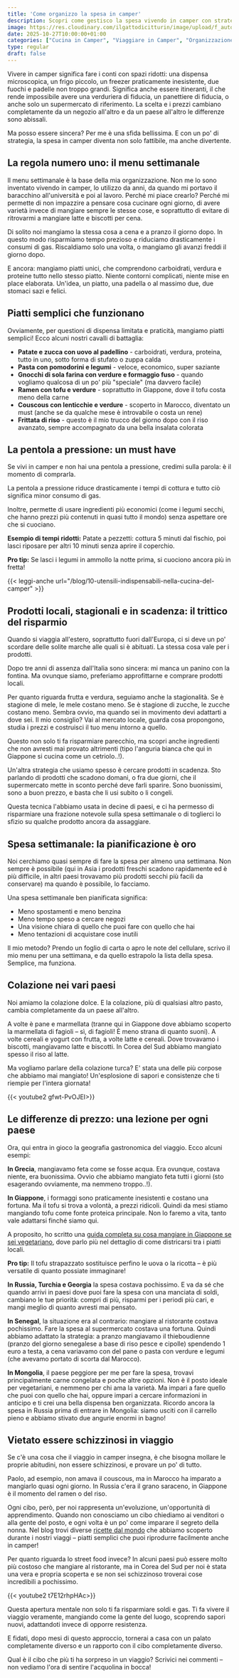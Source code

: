 ```yaml
---
title: 'Come organizzo la spesa in camper'
description: Scopri come gestisco la spesa vivendo in camper con strategie pratiche, menu settimanale, prodotti locali e risparmio gas. Dalla pentola a pressione ai prodotti in scadenza!
image: https://res.cloudinary.com/ilgattodicitturin/image/upload/f_auto,q_auto,w_800,dpr_auto/v1690377961/Articoli/Viaggio/cucina-attrezzi_gxutzz.jpg
date: 2025-10-27T10:00:00+01:00
categories: ["Cucina in Camper", "Viaggiare in Camper", "Organizzazione"]
type: regular
draft: false
---
```


Vivere in camper significa fare i conti con spazi ridotti: una dispensa microscopica, un frigo piccolo, un freezer praticamente inesistente, due fuochi e padelle non troppo grandi. Significa anche essere itineranti, il che rende impossibile avere una verduriera di fiducia, un panettiere di fiducia, o anche solo un supermercato di riferimento. La scelta e i prezzi cambiano completamente da un negozio all'altro e da un paese all'altro le differenze sono abissali.

Ma posso essere sincera? Per me è una sfida bellissima. E con un po' di strategia, la spesa in camper diventa non solo fattibile, ma anche divertente.

## La regola numero uno: il menu settimanale

Il menu settimanale è la base della mia organizzazione. Non me lo sono inventato vivendo in camper, lo utilizzo da anni, da quando mi portavo il baracchino all'università e poi al lavoro. Perché mi piace crearlo? Perché mi permette di non impazzire a pensare cosa cucinare ogni giorno, di avere varietà invece di mangiare sempre le stesse cose, e soprattutto di evitare di ritrovarmi a mangiare latte e biscotti per cena. 

Di solito noi mangiamo la stessa cosa a cena e a pranzo il giorno dopo. In questo modo risparmiamo tempo prezioso e riduciamo drasticamente i consumi di gas. Riscaldiamo solo una volta, o mangiamo gli avanzi freddi il giorno dopo.

E ancora: mangiamo piatti unici, che comprendono carboidrati, verdura e proteine tutto nello stesso piatto. Niente contorni complicati, niente mise en place elaborata. Un'idea, un piatto, una padella o al massimo due, due stomaci sazi e felici. 

## Piatti semplici che funzionano

Ovviamente, per questioni di dispensa limitata e praticità, mangiamo piatti semplici! Ecco alcuni nostri cavalli di battaglia:

- **Patate e zucca con uovo al padellino** - carboidrati, verdura, proteina, tutto in uno, sotto forma di stufato o zuppa calda
- **Pasta con pomodorini e legumi** - veloce, economico, super saziante
- **Gnocchi di sola farina con verdure e formaggio fuso** - quando vogliamo qualcosa di un po' più "speciale" (ma davvero facile)
- **Ramen con tofu e verdure** - soprattutto in Giappone, dove il tofu costa meno della carne
- **Couscous con lenticchie e verdure** - scoperto in Marocco, diventato un must (anche se da qualche mese è introvabile o costa un rene)
- **Frittata di riso** - questo è il mio trucco del giorno dopo con il riso avanzato, sempre accompagnato da una bella insalata colorata

## La pentola a pressione: un must have

Se vivi in camper e non hai una pentola a pressione, credimi sulla parola: è il momento di comprarla.

La pentola a pressione riduce drasticamente i tempi di cottura e tutto ciò significa minor consumo di gas.

Inoltre, permette di usare ingredienti più economici (come i legumi secchi, che hanno prezzi più contenuti in quasi tutto il mondo) senza aspettare ore che si cuociano.

**Esempio di tempi ridotti:**
Patate a pezzetti: cottura 5 minuti dal fischio, poi lasci riposare per altri 10 minuti senza aprire il coperchio.

**Pro tip:** Se lasci i legumi in ammollo la notte prima, si cuociono ancora più in fretta! 

{{< leggi-anche url="/blog/10-utensili-indispensabili-nella-cucina-del-camper" >}}

## Prodotti locali, stagionali e in scadenza: il trittico del risparmio

Quando si viaggia all'estero, soprattutto fuori dall'Europa, ci si deve un po' scordare delle solite marche alle quali si è abituati. La stessa cosa vale per i prodotti.

Dopo tre anni di assenza dall'Italia sono sincera: mi manca un panino con la fontina. Ma ovunque siamo, preferiamo approfittarne e comprare prodotti locali. 

Per quanto riguarda frutta e verdura, seguiamo anche la stagionalità. Se è stagione di mele, le mele costano meno. Se è stagione di zucche, le zucche costano meno. Sembra ovvio, ma quando sei in movimento devi adattarti a dove sei. Il mio consiglio? Vai al mercato locale, guarda cosa propongono, studia i prezzi e costruisci il tuo menu intorno a quello.

Questo non solo ti fa risparmiare parecchio, ma scopri anche ingredienti che non avresti mai provato altrimenti (tipo l'anguria bianca che qui in Giappone si cucina come un cetriolo..!).

Un'altra strategia che usiamo spesso è cercare prodotti in scadenza. Sto parlando di prodotti che scadono domani, o fra due giorni, che il supermercato mette in sconto perché deve farli sparire. Sono buonissimi, sono a buon prezzo, e basta che li usi subito o li congeli.

Questa tecnica l'abbiamo usata in decine di paesi, e ci ha permesso di risparmiare una frazione notevole sulla spesa settimanale o di toglierci lo sfizio su qualche prodotto ancora da assaggiare.

## Spesa settimanale: la pianificazione è oro

Noi cerchiamo quasi sempre di fare la spesa per almeno una settimana. Non sempre è possibile (qui in Asia i prodotti freschi scadono rapidamente ed è più difficile, in altri paesi trovavamo più prodotti secchi più facili da conservare) ma quando è possibile, lo facciamo. 

Una spesa settimanale ben pianificata significa:
- Meno spostamenti e meno benzina
- Meno tempo speso a cercare negozi
- Una visione chiara di quello che puoi fare con quello che hai
- Meno tentazioni di acquistare cose inutili

Il mio metodo? Prendo un foglio di carta o apro le note del cellulare, scrivo il mio menu per una settimana, e da quello estrapolo la lista della spesa. Semplice, ma funziona. 

## Colazione nei vari paesi

Noi amiamo la colazione dolce. E la colazione, più di qualsiasi altro pasto, cambia completamente da un paese all'altro.

A volte è pane e marmellata (tranne qui in Giappone dove abbiamo scoperto la marmellata di fagioli – sì, di fagioli! È meno strana di quanto suoni). A volte cereali e yogurt con frutta, a volte latte e cereali. Dove trovavamo i biscotti, mangiavamo latte e biscotti. In Corea del Sud abbiamo mangiato spesso il riso al latte.

Ma vogliamo parlare della colazione turca? E' stata una delle più corpose che abbiamo mai mangiato! Un'esplosione di sapori e consistenze che ti riempie per l'intera giornata!

{{< youtube2 gfwt-PvOJEI>}}

## Le differenze di prezzo: una lezione per ogni paese

Ora, qui entra in gioco la geografia gastronomica del viaggio.
Ecco alcuni esempi:

**In Grecia**, mangiavamo feta come se fosse acqua. Era ovunque, costava niente, era buonissima. Ovvio che abbiamo mangiato feta tutti i giorni (sto esagerando ovviamente, ma nemmeno troppo..!).

**In Giappone**, i formaggi sono praticamente inesistenti e costano una fortuna. Ma il tofu si trova a volontà, a prezzi ridicoli. Quindi da mesi stiamo mangiando tofu come fonte proteica principale. Non lo faremo a vita, tanto vale adattarsi finché siamo qui.

A proposito, ho scritto una [guida completa su cosa mangiare in Giappone se sei vegetariano](/blog/cosa-mangiare-in-giappone-se-sei-vegetariano-guida-pratica-per-viaggiatori/), dove parlo più nel dettaglio di come districarsi tra i piatti locali.

**Pro tip:** Il tofu strapazzato sostituisce perfino le uova o la ricotta – è più versatile di quanto possiate immaginare!

**In Russia, Turchia e Georgia** la spesa costava pochissimo. E va da sé che quando arrivi in paesi dove puoi fare la spesa con una manciata di soldi, cambiano le tue priorità: compri di più, risparmi per i periodi più cari, e mangi meglio di quanto avresti mai pensato.

**In Senegal**, la situazione era al contrario: mangiare al ristorante costava pochissimo. Fare la spesa al supermercato costava una fortuna. Quindi abbiamo adattato la strategia: a pranzo mangiavamo il thieboudienne (pranzo del giorno senegalese a base di riso pesce e cipolle) spendendo 1 euro a testa, a cena variavamo con del pane o pasta con verdure e legumi (che avevamo portato di scorta dal Marocco).

**In Mongolia**, il paese peggiore per me per fare la spesa, trovavi principalmente carne congelata e poche altre opzioni. Non è il posto ideale per vegetariani, e nemmeno per chi ama la varietà. Ma impari a fare quello che puoi con quello che hai, oppure impari a cercare informazioni in anticipo e ti crei una bella dispensa ben organizzata. Ricordo ancora la spesa in Russia prima di entrare in Mongolia: siamo usciti con il carrello pieno e abbiamo stivato due angurie enormi in bagno!

## Vietato essere schizzinosi in viaggio

Se c'è una cosa che il viaggio in camper insegna, è che bisogna mollare le proprie abitudini, non essere schizzinosi, e provare un po' di tutto.

Paolo, ad esempio, non amava il couscous, ma in Marocco ha imparato a mangiarlo quasi ogni giorno. In Russia c'era il grano saraceno, in Giappone è il momento del ramen o del riso.

Ogni cibo, però, per noi rappresenta un'evoluzione, un'opportunità di apprendimento. Quando non conosciamo un cibo chiediamo ai venditori o alla gente del posto, e ogni volta è un po' come imparare il segreto della nonna. Nel blog trovi diverse [ricette dal mondo](/blog/ricette-dal-mondo-i-pierogi-polacchi/) che abbiamo scoperto durante i nostri viaggi – piatti semplici che puoi riprodurre facilmente anche in camper!

Per quanto riguarda lo street food invece? In alcuni paesi può essere molto più costoso che mangiare al ristorante, ma in Corea del Sud per noi è stata una vera e propria scoperta e se non sei schizzinoso troverai cose incredibili a pochissimo.

{{< youtube2 t7E12rhpHAc>}}

Questa apertura mentale non solo ti fa risparmiare soldi e gas. Ti fa vivere il viaggio veramente, mangiando come la gente del luogo, scoprendo sapori nuovi, adattandoti invece di opporre resistenza.

E fidati, dopo mesi di questo approccio, tornerai a casa con un palato completamente diverso e un rapporto con il cibo completamente diverso.

Qual è il cibo che più ti ha sorpreso in un viaggio? Scrivici nei commenti – non vediamo l'ora di sentire l'acquolina in bocca! 